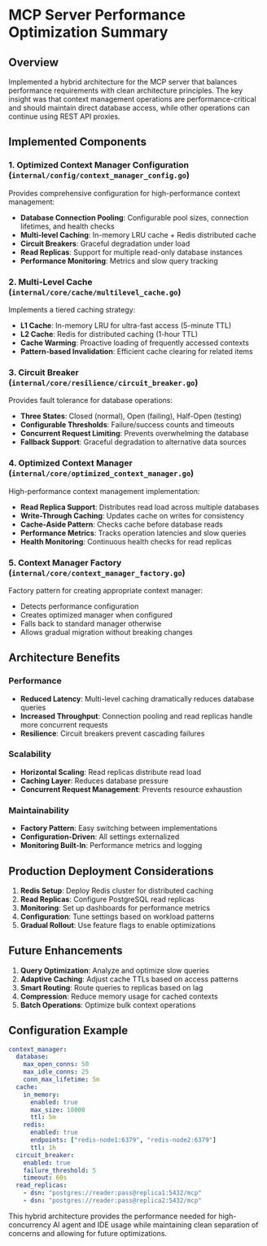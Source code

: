 # MCP Server Performance Optimization Summary

## Overview

Implemented a hybrid architecture for the MCP server that balances performance requirements with clean architecture principles. The key insight was that context management operations are performance-critical and should maintain direct database access, while other operations can continue using REST API proxies.

## Implemented Components

### 1. Optimized Context Manager Configuration (`internal/config/context_manager_config.go`)

Provides comprehensive configuration for high-performance context management:

- **Database Connection Pooling**: Configurable pool sizes, connection lifetimes, and health checks
- **Multi-level Caching**: In-memory LRU cache + Redis distributed cache
- **Circuit Breakers**: Graceful degradation under load
- **Read Replicas**: Support for multiple read-only database instances
- **Performance Monitoring**: Metrics and slow query tracking

### 2. Multi-Level Cache (`internal/core/cache/multilevel_cache.go`)

Implements a tiered caching strategy:

- **L1 Cache**: In-memory LRU for ultra-fast access (5-minute TTL)
- **L2 Cache**: Redis for distributed caching (1-hour TTL)
- **Cache Warming**: Proactive loading of frequently accessed contexts
- **Pattern-based Invalidation**: Efficient cache clearing for related items

### 3. Circuit Breaker (`internal/core/resilience/circuit_breaker.go`)

Provides fault tolerance for database operations:

- **Three States**: Closed (normal), Open (failing), Half-Open (testing)
- **Configurable Thresholds**: Failure/success counts and timeouts
- **Concurrent Request Limiting**: Prevents overwhelming the database
- **Fallback Support**: Graceful degradation to alternative data sources

### 4. Optimized Context Manager (`internal/core/optimized_context_manager.go`)

High-performance context management implementation:

- **Read Replica Support**: Distributes read load across multiple databases
- **Write-Through Caching**: Updates cache on writes for consistency
- **Cache-Aside Pattern**: Checks cache before database reads
- **Performance Metrics**: Tracks operation latencies and slow queries
- **Health Monitoring**: Continuous health checks for read replicas

### 5. Context Manager Factory (`internal/core/context_manager_factory.go`)

Factory pattern for creating appropriate context manager:

- Detects performance configuration
- Creates optimized manager when configured
- Falls back to standard manager otherwise
- Allows gradual migration without breaking changes

## Architecture Benefits

### Performance
- **Reduced Latency**: Multi-level caching dramatically reduces database queries
- **Increased Throughput**: Connection pooling and read replicas handle more concurrent requests
- **Resilience**: Circuit breakers prevent cascading failures

### Scalability
- **Horizontal Scaling**: Read replicas distribute read load
- **Caching Layer**: Reduces database pressure
- **Concurrent Request Management**: Prevents resource exhaustion

### Maintainability
- **Factory Pattern**: Easy switching between implementations
- **Configuration-Driven**: All settings externalized
- **Monitoring Built-In**: Performance metrics and logging

## Production Deployment Considerations

1. **Redis Setup**: Deploy Redis cluster for distributed caching
2. **Read Replicas**: Configure PostgreSQL read replicas
3. **Monitoring**: Set up dashboards for performance metrics
4. **Configuration**: Tune settings based on workload patterns
5. **Gradual Rollout**: Use feature flags to enable optimizations

## Future Enhancements

1. **Query Optimization**: Analyze and optimize slow queries
2. **Adaptive Caching**: Adjust cache TTLs based on access patterns
3. **Smart Routing**: Route queries to replicas based on lag
4. **Compression**: Reduce memory usage for cached contexts
5. **Batch Operations**: Optimize bulk context operations

## Configuration Example

```yaml
context_manager:
  database:
    max_open_conns: 50
    max_idle_conns: 25
    conn_max_lifetime: 5m
  cache:
    in_memory:
      enabled: true
      max_size: 10000
      ttl: 5m
    redis:
      enabled: true
      endpoints: ["redis-node1:6379", "redis-node2:6379"]
      ttl: 1h
  circuit_breaker:
    enabled: true
    failure_threshold: 5
    timeout: 60s
  read_replicas:
    - dsn: "postgres://reader:pass@replica1:5432/mcp"
    - dsn: "postgres://reader:pass@replica2:5432/mcp"
```

This hybrid architecture provides the performance needed for high-concurrency AI agent and IDE usage while maintaining clean separation of concerns and allowing for future optimizations.